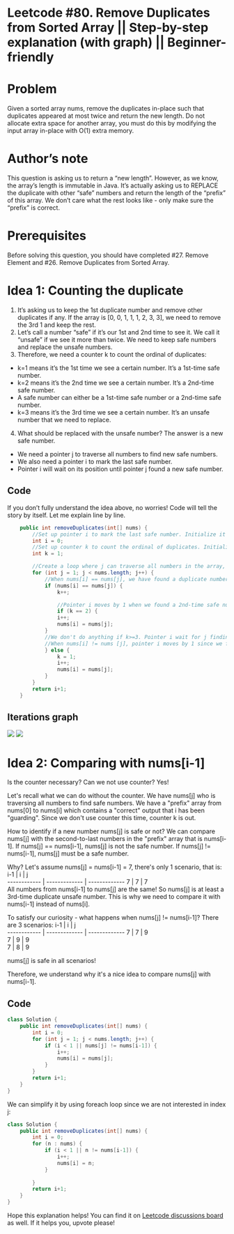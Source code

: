 # Leetcode #80. Remove Duplicates from Sorted Array || Step-by-step explanation (with graph) || Beginner-friendly
# Problem
Given a sorted array nums, remove the duplicates in-place such that duplicates appeared at most twice and return the new length.
Do not allocate extra space for another array, you must do this by modifying the input array in-place with O(1) extra memory.

# Author’s note
This question is asking us to return a “new length”. However, as we know, the array’s length is immutable in Java. It’s actually asking us to REPLACE the duplicate with other “safe” numbers and return the length of the “prefix” of this array. We don’t care what the rest looks like - only make sure the “prefix” is correct.

# Prerequisites
Before solving this question, you should have completed #27. Remove Element and #26. Remove Duplicates from Sorted Array.

# Idea 1: Counting the duplicate
1. It’s asking us to keep the 1st duplicate number and remove other duplicates if any. If the array is [0, 0, 1, 1, 1, 2, 3, 3], we need to remove the 3rd 1 and keep the rest.
2. Let’s call a number “safe” if it’s our 1st and 2nd time to see it. We call it “unsafe” if we see it more than twice. We need to keep safe numbers and replace the unsafe numbers.
3. Therefore, we need a counter k to count the ordinal of duplicates:
* k=1 means it’s the 1st time we see a certain number. It’s a 1st-time safe number.
* k=2 means it’s the 2nd time we see a certain number. It’s a 2nd-time safe number.
* A safe number can either be a 1st-time safe number or a 2nd-time safe number.
* k=3 means it’s the 3rd time we see a certain number. It’s an unsafe number that we need to replace.
4. What should be replaced with the unsafe number? The answer is a new safe number.
* We need a pointer j to traverse all numbers to find new safe numbers.
* We also need a pointer i to mark the last safe number.
* Pointer i will wait on its position until pointer j found a new safe number.


## Code
If you don’t fully understand the idea above, no worries! Code will tell the story by itself. Let me explain line by line.
```java
    public int removeDuplicates(int[] nums) {
        //Set up pointer i to mark the last safe number. Initialize it to 0 to start from the first number.
        int i = 0;
        //Set up counter k to count the ordinal of duplicates. Initialize it to 1 to denote the "kth" time that we see a number.
        int k = 1;

        //Create a loop where j can traverse all numbers in the array, except the first number (because we use 2 pointers so the first number has been represented by i=0)
        for (int j = 1; j < nums.length; j++) {
            //When nums[i] == nums[j], we have found a duplicate number. Maybe it's safe if it's a 2nd-time safe number. So we use k to count the ordinal of this duplicate.
            if (nums[i] == nums[j]) {
                k++;

                //Pointer i moves by 1 when we found a 2nd-time safe number. We assign that value to nums[i+1].
                if (k == 2) {
                i++;
                nums[i] = nums[j];
            }
            //We don't do anything if k>=3. Pointer i wait for j finding a safe number.
            //When nums[i] != nums [j], pointer i moves by 1 since we found a different number - a 1st-time safe number. We assign that value to nums[i+1].
            } else {
                k = 1;
                i++;
                nums[i] = nums[j];
            }
        }
        return i+1;
    }
```

## Iterations graph
![](LC80.jpg)
![](LC80_2.jpg)


# Idea 2: Comparing with nums[i-1]
Is the counter necessary? Can we not use counter? Yes!

Let's recall what we can do without the counter. We have nums[j] who is traversing all numbers to find safe numbers. We have a "prefix" array from nums[0] to nums[i] which contains a "correct" output that i has been "guarding". Since we don't use counter this time, counter k is out.

How to identify if a new number nums[j] is safe or not? We can compare nums[j] with the second-to-last numbers in the "prefix" array that is nums[i-1]. If nums[j] == nums[i-1], nums[j] is not the safe number. If nums[j] != nums[i-1], nums[j] must be a safe number.

Why? Let's assume nums[j] = nums[i-1] = 7, there's only 1 scenario, that is: 
i-1          | i             | j           
------------ | ------------- | -------------
7            | 7             | 7            
All numbers from nums[i-1] to nums[j] are the same! So nums[j] is at least a 3rd-time duplicate unsafe number. This is why we need to compare it with nums[i-1] instead of nums[i].

To satisfy our curiosity - what happens when nums[j] != nums[i-1]? There are 3 scenarios: 
i-1          | i             | j           
------------ | ------------- | -------------
7            | 7             | 9             
7            | 9             | 9            
7            | 8             | 9            

nums[j] is safe in all scenarios!

Therefore, we understand why it's a nice idea to compare nums[j] with nums[i-1].

## Code
```java
class Solution {
    public int removeDuplicates(int[] nums) {
        int i = 0;
        for (int j = 1; j < nums.length; j++) {
            if (i < 1 || nums[j] != nums[i-1]) {
                i++;
                nums[i] = nums[j];
            }
        }
        return i+1;
    }
}
```
We can simplify it by using foreach loop since we are not interested in index j:
```java
class Solution {
    public int removeDuplicates(int[] nums) {
        int i = 0;
        for (n : nums) {
            if (i < 1 || n != nums[i-1]) {
                i++;
                nums[i] = n;
            }
            
        }
        return i+1;
    }
}
```
Hope this explanation helps! You can find it on [Leetcode discussions board](https://leetcode.com/problems/remove-duplicates-from-sorted-array-ii/discuss/792178/Java-oror-2-pointers-100-faster-oror-Step-by-step-explanation-(with-graph)-oror-Beginners-friendly) as well. If it helps you, upvote please!
